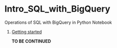 # Intro_SQL_with_BigQuery
Operations of SQL with BigQuery in Python Notebook
1. [Getting started](https://github.com/xlyue92/Intro_SQL_with_BigQuery/blob/master/SQL%20with%20Bigquery.ipynb)

    **TO BE CONTINUED**
